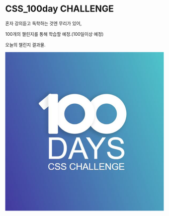 # CSS_100day CHALLENGE

혼자 강의듣고 독학하는 것엔 무리가 있어,

100개의 챌린지를 통해 학습할 예정.(100일이상 예정)

오늘의 챌린지 결과물.


![Alt text](./img.jpg)